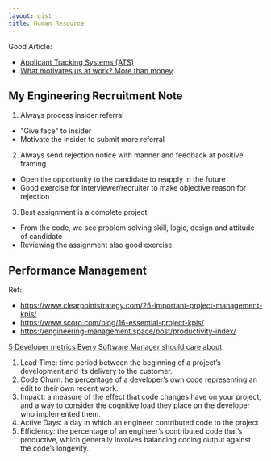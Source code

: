 ```yaml
---
layout: gist
title: Human Resource
---
```


Good Article:
- [Applicant Tracking Systems (ATS)](https://resumegenius.com/blog/resume-help/applicant-tracking-systems-resume-keyword-help)
- [What motivates us at work? More than money](https://ideas.ted.com/what-motivates-us-at-work-7-fascinating-studies-that-give-insights)


## My Engineering Recruitment Note

1. Always process insider referral
  - "Give face" to insider
  - Motivate the insider to submit more referral
2. Always send rejection notice with manner and feedback at positive framing
  - Open the opportunity to the candidate to reapply in the future
  - Good exercise for interviewer/recruiter to make objective reason for rejection
3. Best assignment is a complete project
  - From the code, we see problem solving skill, logic, design and attitude of candidate
  - Reviewing the assignment also good exercise 

## Performance Management

Ref:
- <https://www.clearpointstrategy.com/25-important-project-management-kpis/>
- <https://www.scoro.com/blog/16-essential-project-kpis/>
- <https://engineering-management.space/post/productivity-index/>


[5 Developer metrics Every Software Manager should care about](https://blog.gitprime.com/5-developer-metrics-every-software-manager-should-care-about/):
1. Lead Time: time period between the beginning of a project’s development and its delivery to the customer. 
2. Code Churn: he percentage of a developer’s own code representing an edit to their own recent work.
3. Impact: a measure of the effect that code changes have on your project, and a way to consider the cognitive load they place on the developer who implemented them.
4. Active Days: a day in which an engineer contributed code to the project
5. Efficiency: the percentage of an engineer’s contributed code that’s productive, which generally involves balancing coding output against the code’s longevity. 



  
  